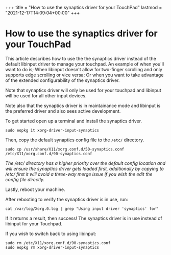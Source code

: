 +++
title = "How to use the synaptics driver for your TouchPad"
lastmod = "2021-12-17T14:09:04+00:00"
+++

# How to use the synaptics driver for your TouchPad

This article describes how to use the the synaptics driver instead of the default libinput driver to manage your touchpad. An example of when you'll want to do is; When libinput doesn't allow for two-finger scrolling and only supports edge scrolling or vice versa; Or when you want to take advantage of the extended configurability of the synaptics driver.

Note that synaptics driver will only be used for your touchpad and libinput will be used for all other input devices.

Note also that the synaptics driver is in maintainance mode and libinput is the preferred driver and also sees active development.

To get started open up a terminal and install the synaptics driver.
```
sudo eopkg it xorg-driver-input-synaptics
```

Then, copy the default synaptics config file to the `/etc/` directory.
```
sudo cp /usr/share/X11/xorg.conf.d/50-synaptics.conf /etc/X11/xorg.conf.d/90-synaptics.conf
```

<em>The /etc/ directory has a higher priority over the default config location and will ensure the synaptics driver gets loaded first, additionally by copying to /etc/ first it will avoid a three-way merge issue if you wish the edit the config file directly.</em>

Lastly, reboot your machine.

After rebooting to verify the synaptics driver is in use, run:
```
cat /var/log/Xorg.0.log | grep "Using input driver 'synaptics' for"
```
If it returns a result, then success! The synaptics driver is in use instead of libinput for your Touchpad.

If you wish to switch back to using libinput:
```
sudo rm /etc/X11/xorg.conf.d/90-synaptics.conf 
sudo eopkg rm xorg-driver-input-synaptics 
```

